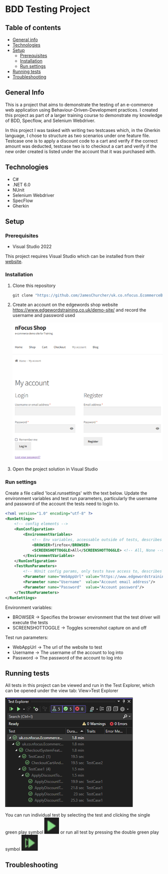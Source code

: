 # BDD Testing Project
## Table of contents
* [General info](#general-info)
* [Technologies](#technologies)
* [Setup](#setup)
  * [Prerequisites](#prerequisites)
  * [Installation](#installation)
  * [Run settings](#run-settings)
* [Running tests](#running-tests)
* [Troubleshooting](#troubleshooting)

## General Info
This is a project that aims to demonstrate the testing of an e-commerce web application using Behaviour-Driven-Development practices. I created this project as part of a larger training course to demonstrate my knowledge of BDD, Specflow, and Selenium Webdriver.

In this project I was tasked with writing two testcases which, in the Gherkin language, I chose to structure as two scenarios under one feature file. Testcase one is to apply a discount code to a cart and verify if the correct amount was deducted, testcase two is to checkout a cart and verify if the new order created is listed under the account that it was purchased with.

## Technologies
* C#
* .NET 6.0
* NUnit
* Selenium Webdriver
* SpecFlow
* Gherkin

## Setup

### Prerequisites

* Visual Studio 2022

This project requires Visual Studio which can be installed from their [website](https://visualstudio.microsoft.com/downloads/).

### Installation

1. Clone this repository
   ```powershell
   git clone "https://github.com/JamesChurcher/uk.co.nfocus.EcommerceBDDProject.git"
   ```

2. Create an account on the edgewords shop website https://www.edgewordstraining.co.uk/demo-site/ and record the username and password used

    ![Screenshot of login and register page][AccountPage]

3. Open the project solution in Visual Studio

### Run settings

Create a file called 'local.runsettings' with the text below. Update the environment variables and test run parameters, particularly the username and password of the account the tests need to login to.
   ```xml
   <?xml version="1.0" encoding="utf-8" ?>
   <RunSettings>
       <!-- config elements -->
       <RunConfiguration>
           <EnvironmentVariables>
               <!-- Env variables, accessable outside of tests, describes environment -->
               <BROWSER>firefox</BROWSER>
               <SCREENSHOTTOGGLE>All</SCREENSHOTTOGGLE> <!-- All, None -->
           </EnvironmentVariables>
       </RunConfiguration>
       <TestRunParameters>
           <!-- NUnit config params, only tests have access to, describes tests -->
           <Parameter name="WebAppUrl" value="https://www.edgewordstraining.co.uk/demo-site/"/>
           <Parameter name="Username"  value="Account email address"/>
           <Parameter name="Password"  value="Account password"/>
       </TestRunParameters>
   </RunSettings>
   ```

   Environment variables: 
   * BROWSER -> Specifies the browser environment that the test driver will execute the tests
   * SCREENSHOTTOGGLE -> Toggles screenshot capture on and off

   Test run parameters:
   * WebAppUrl -> The url of the website to test
   * Username -> The username of the account to log into
   * Password -> The password of the account to log into

## Running tests

All tests in this project can be viewed and run in the Test Explorer, which can be opened under the view tab: View>Test Explorer

![Screenshot of Test Explorer showing the tests under this project][TestExplorer]

You can run individual test by selecting the test and clicking the single green play symbol ![Single play symbol][SinglePlaySymbol] or run all test by pressing the double green play symbol ![Double play symbol][DoublePlaySymbol]

## Troubleshooting


[AccountPage]: ./README-Assets/AccountPage.png
[TestExplorer]: ./README-Assets/TestExplorer.png
[SinglePlaySymbol]: ./README-Assets/RunIndividualTests.png
[DoublePlaySymbol]: ./README-Assets/RunAllTests.png